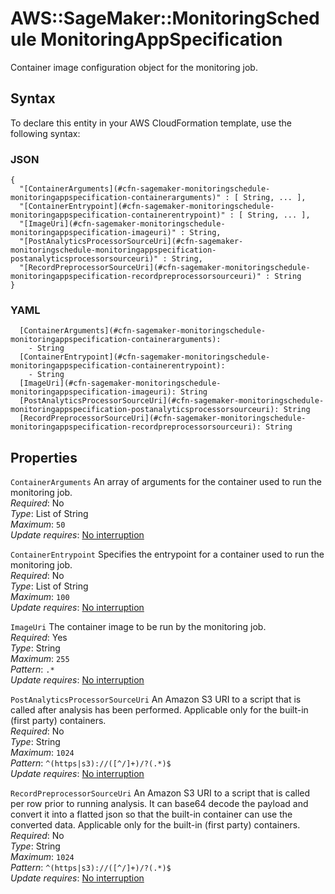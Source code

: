 # AWS::SageMaker::MonitoringSchedule MonitoringAppSpecification<a name="aws-properties-sagemaker-monitoringschedule-monitoringappspecification"></a>

Container image configuration object for the monitoring job\.

## Syntax<a name="aws-properties-sagemaker-monitoringschedule-monitoringappspecification-syntax"></a>

To declare this entity in your AWS CloudFormation template, use the following syntax:

### JSON<a name="aws-properties-sagemaker-monitoringschedule-monitoringappspecification-syntax.json"></a>

```
{
  "[ContainerArguments](#cfn-sagemaker-monitoringschedule-monitoringappspecification-containerarguments)" : [ String, ... ],
  "[ContainerEntrypoint](#cfn-sagemaker-monitoringschedule-monitoringappspecification-containerentrypoint)" : [ String, ... ],
  "[ImageUri](#cfn-sagemaker-monitoringschedule-monitoringappspecification-imageuri)" : String,
  "[PostAnalyticsProcessorSourceUri](#cfn-sagemaker-monitoringschedule-monitoringappspecification-postanalyticsprocessorsourceuri)" : String,
  "[RecordPreprocessorSourceUri](#cfn-sagemaker-monitoringschedule-monitoringappspecification-recordpreprocessorsourceuri)" : String
}
```

### YAML<a name="aws-properties-sagemaker-monitoringschedule-monitoringappspecification-syntax.yaml"></a>

```
  [ContainerArguments](#cfn-sagemaker-monitoringschedule-monitoringappspecification-containerarguments): 
    - String
  [ContainerEntrypoint](#cfn-sagemaker-monitoringschedule-monitoringappspecification-containerentrypoint): 
    - String
  [ImageUri](#cfn-sagemaker-monitoringschedule-monitoringappspecification-imageuri): String
  [PostAnalyticsProcessorSourceUri](#cfn-sagemaker-monitoringschedule-monitoringappspecification-postanalyticsprocessorsourceuri): String
  [RecordPreprocessorSourceUri](#cfn-sagemaker-monitoringschedule-monitoringappspecification-recordpreprocessorsourceuri): String
```

## Properties<a name="aws-properties-sagemaker-monitoringschedule-monitoringappspecification-properties"></a>

`ContainerArguments`  <a name="cfn-sagemaker-monitoringschedule-monitoringappspecification-containerarguments"></a>
An array of arguments for the container used to run the monitoring job\.  
*Required*: No  
*Type*: List of String  
*Maximum*: `50`  
*Update requires*: [No interruption](https://docs.aws.amazon.com/AWSCloudFormation/latest/UserGuide/using-cfn-updating-stacks-update-behaviors.html#update-no-interrupt)

`ContainerEntrypoint`  <a name="cfn-sagemaker-monitoringschedule-monitoringappspecification-containerentrypoint"></a>
Specifies the entrypoint for a container used to run the monitoring job\.  
*Required*: No  
*Type*: List of String  
*Maximum*: `100`  
*Update requires*: [No interruption](https://docs.aws.amazon.com/AWSCloudFormation/latest/UserGuide/using-cfn-updating-stacks-update-behaviors.html#update-no-interrupt)

`ImageUri`  <a name="cfn-sagemaker-monitoringschedule-monitoringappspecification-imageuri"></a>
The container image to be run by the monitoring job\.  
*Required*: Yes  
*Type*: String  
*Maximum*: `255`  
*Pattern*: `.*`  
*Update requires*: [No interruption](https://docs.aws.amazon.com/AWSCloudFormation/latest/UserGuide/using-cfn-updating-stacks-update-behaviors.html#update-no-interrupt)

`PostAnalyticsProcessorSourceUri`  <a name="cfn-sagemaker-monitoringschedule-monitoringappspecification-postanalyticsprocessorsourceuri"></a>
An Amazon S3 URI to a script that is called after analysis has been performed\. Applicable only for the built\-in \(first party\) containers\.  
*Required*: No  
*Type*: String  
*Maximum*: `1024`  
*Pattern*: `^(https|s3)://([^/]+)/?(.*)$`  
*Update requires*: [No interruption](https://docs.aws.amazon.com/AWSCloudFormation/latest/UserGuide/using-cfn-updating-stacks-update-behaviors.html#update-no-interrupt)

`RecordPreprocessorSourceUri`  <a name="cfn-sagemaker-monitoringschedule-monitoringappspecification-recordpreprocessorsourceuri"></a>
An Amazon S3 URI to a script that is called per row prior to running analysis\. It can base64 decode the payload and convert it into a flatted json so that the built\-in container can use the converted data\. Applicable only for the built\-in \(first party\) containers\.  
*Required*: No  
*Type*: String  
*Maximum*: `1024`  
*Pattern*: `^(https|s3)://([^/]+)/?(.*)$`  
*Update requires*: [No interruption](https://docs.aws.amazon.com/AWSCloudFormation/latest/UserGuide/using-cfn-updating-stacks-update-behaviors.html#update-no-interrupt)